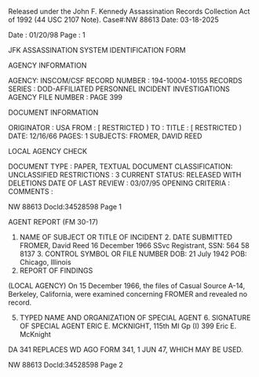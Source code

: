 Released under the John F. Kennedy
Assassination Records Collection Act of
1992 (44 USC 2107 Note). Case#:NW
88613 Date: 03-18-2025

Date : 01/20/98
Page : 1

JFK ASSASSINATION SYSTEM
IDENTIFICATION FORM

AGENCY INFORMATION

AGENCY: INSCOM/CSF
RECORD NUMBER : 194-10004-10155
RECORDS SERIES : DOD-AFFILIATED PERSONNEL INCIDENT INVESTIGATIONS
AGENCY FILE NUMBER : PAGE 399

DOCUMENT INFORMATION

ORIGINATOR : USA
FROM : [ RESTRICTED )
TO :
TITLE : [ RESTRICTED )
DATE: 12/16/66
PAGES: 1
SUBJECTS: FROMER, DAVID REED

LOCAL AGENCY CHECK

DOCUMENT TYPE : PAPER, TEXTUAL DOCUMENT
CLASSIFICATION: UNCLASSIFIED
RESTRICTIONS : 3
CURRENT STATUS: RELEASED WITH DELETIONS
DATE OF LAST REVIEW : 03/07/95
OPENING CRITERIA :
COMMENTS :

NW 88613 Docld:34528598 Page 1

AGENT REPORT
(FM 30-17)

1. NAME OF SUBJECT OR TITLE OF INCIDENT 2. DATE SUBMITTED
FROMER, David Reed 16 December 1966
SSvc Registrant, SSN: 564 58 8137 3. CONTROL SYMBOL OR FILE NUMBER
DOB: 21 July 1942
POB: Chicago, Illinois
4. REPORT OF FINDINGS

(LOCAL AGENCY) On 15 December 1966, the files of Casual Source A-14,
Berkeley, California, were examined concerning FROMER and revealed no record.

5. TYPED NAME AND ORGANIZATION OF SPECIAL AGENT 6. SIGNATURE OF SPECIAL AGENT
ERIC E. MCKNIGHT, 115th MI Gp (I) 399 Eric E. McKnight

DA 341 REPLACES WD AGO FORM 341, 1 JUN 47, WHICH MAY BE USED.

NW 88613 Docld:34528598 Page 2
